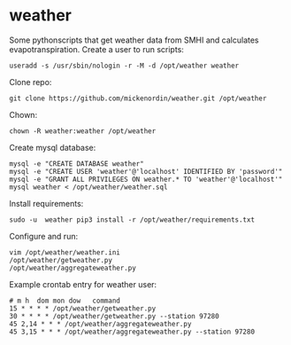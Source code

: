 # weather
Some pythonscripts that get weather data from SMHI and calculates evapotranspiration.
Create a user to run scripts:
````
useradd -s /usr/sbin/nologin -r -M -d /opt/weather weather
````
Clone repo:
````
git clone https://github.com/mickenordin/weather.git /opt/weather
````
Chown:
````
chown -R weather:weather /opt/weather
````
Create mysql database:

````
mysql -e "CREATE DATABASE weather"
mysql -e "CREATE USER 'weather'@'localhost' IDENTIFIED BY 'password'"
mysql -e "GRANT ALL PRIVILEGES ON weather.* TO 'weather'@'localhost'"
mysql weather < /opt/weather/weather.sql
````
Install requirements:
````
sudo -u  weather pip3 install -r /opt/weather/requirements.txt
````
Configure and run:
````
vim /opt/weather/weather.ini
/opt/weather/getweather.py
/opt/weather/aggregateweather.py
````
Example crontab entry for weather user:
````
# m h  dom mon dow   command
15 * * * * /opt/weather/getweather.py
30 * * * * /opt/weather/getweather.py --station 97280
45 2,14 * * * /opt/weather/aggregateweather.py
45 3,15 * * * /opt/weather/aggregateweather.py --station 97280
````
